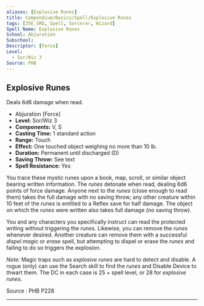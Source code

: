 ```yaml
---
aliases: [Explosive Runes]
title: Compendium/Basics/Spell/Explosive Runes
tags: [35E_SRD, Spell, Sorcerer, Wizard]
Spell Name: Explosive Runes
School: Abjuration
Subschool: 
Descriptor: [Force]
Level:
  - Sor/Wiz 3
Source: PHB
---
```



## Explosive Runes

Deals 6d6 damage when read.

*   Abjuration [Force]
*   **Level:** Sor/Wiz 3
*   **Components:** V, S
*   **Casting Time:** 1 standard action
*   **Range:** Touch
*   **Effect:** One touched object weighing no more than 10 lb.
*   **Duration:** Permanent until discharged (D)
*   **Saving Throw:** See text
*   **Spell Resistance:** Yes

<p>You trace these mystic runes upon a book, map, scroll, or similar object bearing written information. The <i>runes</i> detonate when read, dealing 6d6 points of force damage. Anyone next to the <i>runes</i> (close enough to read them) takes the full damage with no saving throw; any other creature within 10 feet of the <i>runes</i> is entitled to a Reflex save for half damage. The object on which the <i>runes</i> were written also takes full damage (no saving throw).</p><p>You and any characters you specifically instruct can read the protected writing without triggering the <i>runes.</i> Likewise, you can remove the <i>runes</i> whenever desired. Another creature can remove them with a successful <i>dispel magic</i> or <i>erase</i> spell, but attempting to dispel or erase the <i>runes</i> and failing to do so triggers the explosion.</p><p><i>Note:</i> Magic traps such as <i>explosive runes</i> are hard to detect and disable. A rogue (only) can use the Search skill to find the <i>runes</i> and Disable Device to thwart them. The DC in each case is 25 + spell level, or 28 for <i>explosive runes</i>.</p>

Source : PHB P228

---
